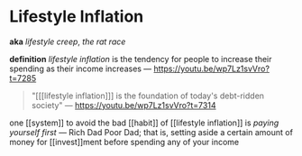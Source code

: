 # Lifestyle Inflation

**aka** _lifestyle creep_, _the rat race_

**definition** _lifestyle inflation_ is the tendency for people to increase their spending as their income increases &mdash; <https://youtu.be/wp7Lz1svVro?t=7285>

> "[<wbr>[[lifestyle inflation]]<wbr>] is the foundation of today's debt-ridden society" &mdash; <https://youtu.be/wp7Lz1svVro?t=7314>

one [[system]] to avoid the bad [[habit]] of [[lifestyle inflation]] is _paying yourself first_ &mdash; Rich Dad Poor Dad; that is, setting aside a certain amount of money for [[invest]]ment before spending any of your income
